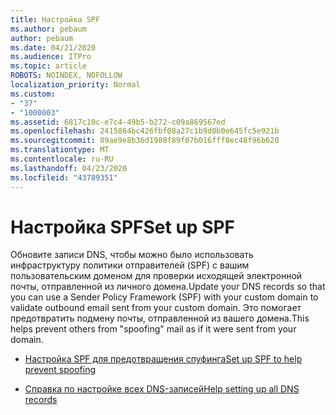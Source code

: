```yaml
---
title: Настройка SPF
ms.author: pebaum
author: pebaum
ms.date: 04/21/2020
ms.audience: ITPro
ms.topic: article
ROBOTS: NOINDEX, NOFOLLOW
localization_priority: Normal
ms.custom:
- "37"
- "1000003"
ms.assetid: 6817c10c-e7c4-49b5-b272-c09a869567ed
ms.openlocfilehash: 2415864bc426fbf08a27c1b9d0b0e645fc5e921b
ms.sourcegitcommit: 89ae9e8b36d1980f89f07b016fff0ec48f96b620
ms.translationtype: MT
ms.contentlocale: ru-RU
ms.lasthandoff: 04/23/2020
ms.locfileid: "43789351"
---
```

# <a name="set-up-spf"></a><span data-ttu-id="1b59e-102">Настройка SPF</span><span class="sxs-lookup"><span data-stu-id="1b59e-102">Set up SPF</span></span>

<span data-ttu-id="1b59e-103">Обновите записи DNS, чтобы можно было использовать инфраструктуру политики отправителей (SPF) с вашим пользовательским доменом для проверки исходящей электронной почты, отправленной из личного домена.</span><span class="sxs-lookup"><span data-stu-id="1b59e-103">Update your DNS records so that you can use a Sender Policy Framework (SPF) with your custom domain to validate outbound email sent from your custom domain.</span></span> <span data-ttu-id="1b59e-104">Это помогает предотвратить подмену почты, отправленной из вашего домена.</span><span class="sxs-lookup"><span data-stu-id="1b59e-104">This helps prevent others from "spoofing" mail as if it were sent from your domain.</span></span>
  
- [<span data-ttu-id="1b59e-105">Настройка SPF для предотвращения спуфинга</span><span class="sxs-lookup"><span data-stu-id="1b59e-105">Set up SPF to help prevent spoofing</span></span>](https://docs.microsoft.com/office365/SecurityCompliance/set-up-spf-in-office-365-to-help-prevent-spoofing)

- [<span data-ttu-id="1b59e-106">Справка по настройке всех DNS-записей</span><span class="sxs-lookup"><span data-stu-id="1b59e-106">Help setting up all DNS records</span></span>](https://docs.microsoft.com/office365/admin/get-help-with-domains/create-dns-records-at-any-dns-hosting-provider)
